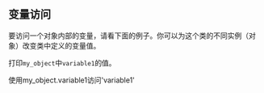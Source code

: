## 变量访问

要访问一个对象内部的变量，请看下面的例子。你可以为这个类的不同实例（对象）改变类中定义的变量值。 
  
打印`my_object`中`variable1`的值。 

<div class='hint'>使用my_object.variable1访问'variable1'</div>
